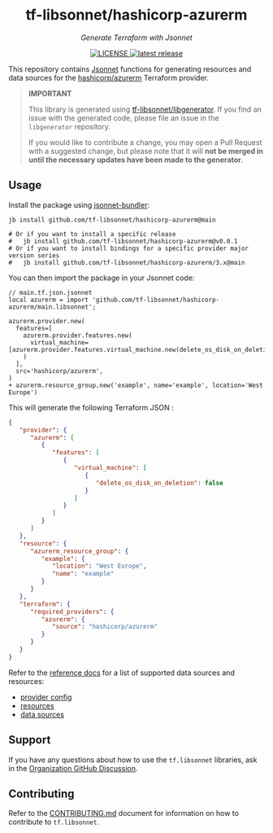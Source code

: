 <h1 align="center">tf-libsonnet/hashicorp-azurerm</h1>

<p align="center">
  <em>Generate Terraform with Jsonnet</em>
</p>

<p align="center">
  <a href="https://github.com/tf-libsonnet/hashicorp-azurerm/blob/main/LICENSE">
    <img alt="LICENSE" src="https://img.shields.io/github/license/tf-libsonnet/hashicorp-azurerm?style=for-the-badge">
  </a>
  <a href="https://github.com/tf-libsonnet/hashicorp-azurerm/releases/latest">
    <img alt="latest release" src="https://img.shields.io/github/v/release/tf-libsonnet/hashicorp-azurerm?style=for-the-badge">
  </a>
</p>

This repository contains [Jsonnet](https://jsonnet.org/) functions for generating resources and data sources for the
[hashicorp/azurerm](https://registry.terraform.io/providers/hashicorp/azurerm) Terraform provider.

> **IMPORTANT**
>
> This library is generated using [tf-libsonnet/libgenerator](https://github.com/tf-libsonnet/libgenerator). If you find
> an issue with the generated code, please file an issue in the `libgenerator` repository.
>
> If you would like to contribute a change, you may open a Pull Request with a suggested change, but please note that it
> will **not be merged in until the necessary updates have been made to the generator**.

## Usage

Install the package using [jsonnet-bundler](https://github.com/jsonnet-bundler/jsonnet-bundler):

```
jb install github.com/tf-libsonnet/hashicorp-azurerm@main

# Or if you want to install a specific release
#   jb install github.com/tf-libsonnet/hashicorp-azurerm@v0.0.1
# Or if you want to install bindings for a specific provider major version series
#   jb install github.com/tf-libsonnet/hashicorp-azurerm/3.x@main
```

You can then import the package in your Jsonnet code:

```jsonnet
// main.tf.json.jsonnet
local azurerm = import 'github.com/tf-libsonnet/hashicorp-azurerm/main.libsonnet';

azurerm.provider.new(
  features=[
    azurerm.provider.features.new(
      virtual_machine=[azurerm.provider.features.virtual_machine.new(delete_os_disk_on_deletion=false)],
    )
  ],
  src='hashicorp/azurerm',
)
+ azurerm.resource_group.new('example', name='example', location='West Europe')
```

This will generate the following Terraform JSON :

```json
{
   "provider": {
      "azurerm": [
         {
            "features": [
               {
                  "virtual_machine": [
                     {
                        "delete_os_disk_on_deletion": false
                     }
                  ]
               }
            ]
         }
      ]
   },
   "resource": {
      "azurerm_resource_group": {
         "example": {
            "location": "West Europe",
            "name": "example"
         }
      }
   },
   "terraform": {
      "required_providers": {
         "azurerm": {
            "source": "hashicorp/azurerm"
         }
      }
   }
}
```

Refer to the [reference docs](/docs/3.x/README.md) for a list of supported data sources and resources:

- [provider config](/docs/3.x/provider.md)
- [resources](/docs/3.x/README.md)
- [data sources](/docs/3.x/data/index.md)


## Support

If you have any questions about how to use the `tf.libsonnet` libraries, ask in the [Organization GitHub
Discussion](https://github.com/orgs/tf-libsonnet/discussions).


## Contributing

Refer to the [CONTRIBUTING.md](/CONTRIBUTING.md) document for information on how to contribute to `tf.libsonnet`.
